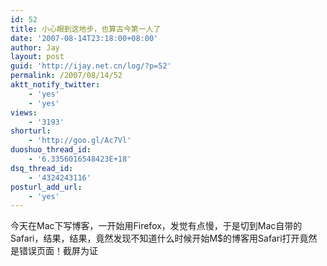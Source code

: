 ```yaml
---
id: 52
title: 小心眼到这地步，也算古今第一人了
date: '2007-08-14T23:18:00+08:00'
author: Jay
layout: post
guid: 'http://ijay.net.cn/log/?p=52'
permalink: /2007/08/14/52
aktt_notify_twitter:
    - 'yes'
    - 'yes'
views:
    - '3193'
shorturl:
    - 'http://goo.gl/Ac7Vl'
duoshuo_thread_id:
    - '6.3356016548423E+18'
dsq_thread_id:
    - '4324243116'
posturl_add_url:
    - 'yes'
---
```


今天在Mac下写博客，一开始用Firefox，发觉有点慢，于是切到Mac自带的Safari，结果，结果，竟然发现不知道什么时候开始M$的博客用Safari打开竟然是错误页面！截屏为证